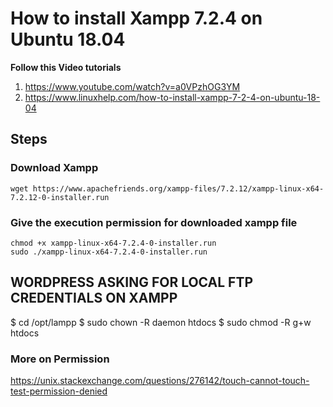 # How to install Xampp 7.2.4 on Ubuntu 18.04

**Follow this Video tutorials**
1. https://www.youtube.com/watch?v=a0VPzhOG3YM
2. https://www.linuxhelp.com/how-to-install-xampp-7-2-4-on-ubuntu-18-04

## Steps

### Download Xampp
```
wget https://www.apachefriends.org/xampp-files/7.2.12/xampp-linux-x64-7.2.12-0-installer.run
```

### Give the execution permission for downloaded xampp file

```
chmod +x xampp-linux-x64-7.2.4-0-installer.run
sudo ./xampp-linux-x64-7.2.4-0-installer.run
```

## WORDPRESS ASKING FOR LOCAL FTP CREDENTIALS ON XAMPP

$ cd /opt/lampp
$ sudo chown -R daemon htdocs
$ sudo chmod -R g+w htdocs

### More on Permission

https://unix.stackexchange.com/questions/276142/touch-cannot-touch-test-permission-denied
